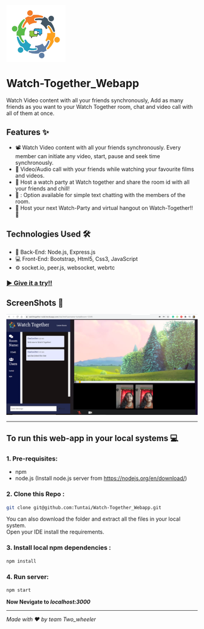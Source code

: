 <img align="center" src="https://github.com/Tuntai/Watch-Together_Webapp/blob/main/public/images/chat-app-logo.png" alt="app" height="150px"/>

# Watch-Together_Webapp
Watch Video content with all your friends synchronously, Add as many friends as you want to your Watch Together room, chat and video call with all of them at once.
## Features :sparkles:
- :film_projector: Watch Video content with all your friends synchronously. Every member can initiate any video, start, pause and seek time synchronously.
- 	:calling: Video/Audio call with your friends while watching your favourite films and videos.
- 	:handshake: Host a watch party at Watch together and share the room id with all your friends and chill!
- 	💬 : Option available for simple text chatting with the members of the room.
- 	:tada: Host your next Watch-Party and virtual hangout on Watch-Together!! :partying_face:

## Technologies Used :hammer_and_wrench:
 - :construction: Back-End: Node.js, Express.js
 - :computer: Front-End: Bootstrap, Html5, Css3, JavaScript
 - :gear: socket.io, peer.js, websocket, webrtc

### <a href="https://watchtogether-node.herokuapp.com/" target="blank">:arrow_forward: Give it a try!!</a>

## ScreenShots :camera_flash:
![Screenshot1](wt.png) 
<hr> 

## To run this web-app in your local systems :computer:

### 1. Pre-requisites:
  - npm
  - node.js (Install node.js server from https://nodejs.org/en/download/)
### 2. Clone this Repo :
```sh
git clone git@github.com:Tuntai/Watch-Together_Webapp.git
```
You can also download the folder and extract all the files in your local system.<br>
Open your IDE install the requirements.

### 3. Install local npm dependencies : 
```sh
npm install
```
### 4. Run server:
```sh
npm start
```
**Now Nevigate to *localhost:3000***
<hr> 

*Made with ❤️ by team Two_wheeler*
